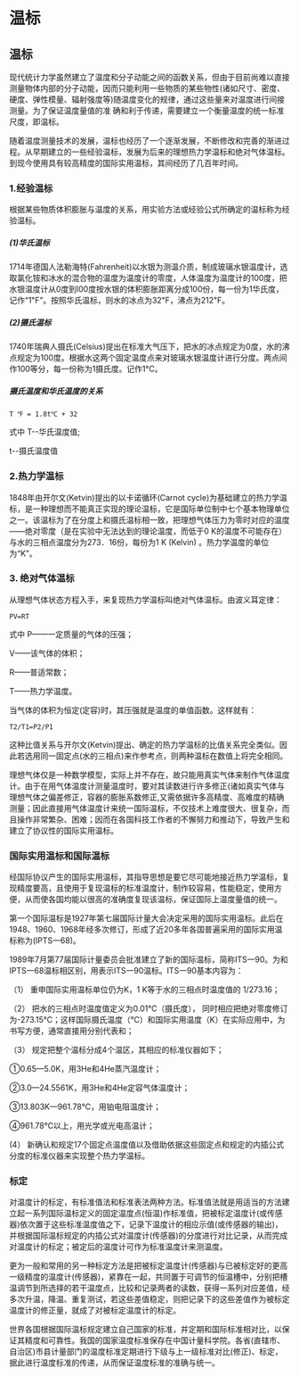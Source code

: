 # 温标

## 温标 

现代统计力学虽然建立了温度和分子动能之间的函数关系，但由于目前尚难以直接测量物体内部的分子动能，因而只能利用一些物质的某些物性(诸如尺寸、密度、硬度、弹性模量、辐射强度等)随温度变化的规律，通过这些量来对温度进行间接测量。为了保证温度量值的准 确和利于传递，需要建立一个衡量温度的统一标准尺度，即温标。 

随着温度测量技术的发展，温标也经历了一个逐渐发展，不断修改和完善的渐进过程。从早期建立的一些经验温标，发展为后来的理想热力学温标和绝对气体温标。到现今使用具有较高精度的国际实用温标，其间经历了几百年时间。 

### 1.经验温标 

根据某些物质体积膨胀与温度的关系，用实验方法或经验公式所确定的温标称为经验温标。 

##### (1)华氏温标 

1714年德国人法勒海特(Fahrenheit)以水银为测温介质，制成玻璃水银温度计，选取氯化铵和冰水的混合物的温度为温度计的零度，人体温度为温度计的100度，把水银温度计从0度到l00度按水银的体积膨胀距离分成100份，每一份为1华氏度，记作“1℉”。按照华氏温标，则水的冰点为32℉，沸点为212℉。 

##### (2)摄氏温标 

1740年瑞典人摄氏(Celsius)提出在标准大气压下，把水的冰点规定为0度，水的沸点规定为100度。根据水这两个固定温度点来对玻璃水银温度计进行分度。两点间作100等分，每一份称为1摄氏度。记作1℃。 

##### 摄氏温度和华氏温度的关系 

    T ℉ = 1.8t℃ + 32 

式中 T--华氏温度值; 

t--摄氏温度值 

### 2.热力学温标 

1848年由开尔文(Ketvin)提出的以卡诺循环(Carnot cycle)为基础建立的热力学温标，是一种理想而不能真正实现的理论温标，它是国际单位制中七个基本物理单位之一。该温标为了在分度上和摄氏温标相一致，把理想气体压力为零时对应的温度——绝对零度（是在实验中无法达到的理论温度，而低于0 K的温度不可能存在）与水的三相点温度分为273．16份，每份为1 K (Kelvin) 。热力学温度的单位为“K”。 

### 3. 绝对气体温标 

从理想气体状态方程入手，来复现热力学温标叫绝对气体温标。由波义耳定律： 

    PV=RT 

式中 P——一定质量的气体的压强； 

V——该气体的体积； 

R——普适常数； 

T——热力学温度。 

当气体的体积为恒定(定容)时，其压强就是温度的单值函数。这样就有： 

    T2/T1=P2/P1 

这种比值关系与开尔文(Ketvin)提出、确定的热力学温标的比值关系完全类似。因此若选用同一固定点(水的三相点)来作参考点，则两种温标在数值上将完全相同。 

理想气体仅是一种数学模型，实际上并不存在，故只能用真实气体来制作气体温度计。由于在用气体温度计测量温度时，要对其读数进行许多修正(诸如真实气体与理想气体之偏差修正，容器的膨胀系数修正,又需依据许多高精度、高难度的精确测量；因此直接用气体温度计来统一国际温标，不仅技术上难度很大、很复杂，而且操作非常繁杂、困难；因而在各国科技工作者的不懈努力和推动下，导致产生和建立了协议性的国际实用温标。 

### 国际实用温标和国际温标 

经国际协议产生的国际实用温标，其指导思想是要它尽可能地接近热力学温标，复现精度要高，且使用于复现温标的标准温度计，制作较容易，性能稳定，使用方便，从而使各国均能以很高的准确度复现该温标，保证国际上温度量值的统一。 

第一个国际温标是1927年第七届国际计量大会决定采用的国际实用温标。此后在1948、1960、1968年经多次修订，形成了近20多年各国普遍采用的国际实用温标称为(IPTS一68)。 

1989年7月第77届国际计量委员会批准建立了新的国际温标，简称ITS一90。为和IPTS一68温标相区别，用表示ITS一90温标。ITS一90基本内容为： 

（1） 重申国际实用温标单位仍为K，1 K等于水的三相点时温度值的 1/273.16； 

（2） 把水的三相点时温度值定义为0.01℃（摄氏度）， 同时相应把绝对零度修订为-273.15℃；这样国际摄氏温度（℃）和国际实用温度（K）在实际应用中，为书写方便，通常直接用分别代表和； 

（3） 规定把整个温标分成4个温区，其相应的标准仪器如下； 

①0.65—5.0K，用3He和4He蒸汽温度计； 

②3.0—24.5561K，用3He和4He定容气体温度计； 

③13.803K—961.78℃，用铂电阻温度计； 

④961.78℃以上，用光学或光电高温计； 

(4） 新确认和规定17个固定点温度值以及借助依据这些固定点和规定的内插公式分度的标准仪器来实现整个热力学温标。 

### 标定 

对温度计的标定，有标准值法和标准表法两种方法。标准值法就是用适当的方法建立起一系列国际温标定义的固定温度点(恒温)作标准值，把被标定温度计(或传感器)依次置于这些标准温度值之下，记录下温度计的相应示值(或传感器的输出)，并根据国际温标规定的内插公式对温度计(传感器)的分度进行对比记录，从而完成对温度计的标定；被定后的温度计可作为标准温度计来测温度。 

更为一般和常用的另一种标定方法是把被标定温度计(传感器)与已被标定好的更高一级精度的温度计(传感器)，紧靠在一起，共同置于可调节的恒温槽中，分别把槽温调节到所选择的若干温度点，比较和记录两者的读数，获得一系列对应差值，经多次升温，降温、重复测试，若这些差值稳定，则把记录下的这些差值作为被标定温度计的修正量，就成了对被标定温度计的标定。 

世界各国根据国际温标规定建立自己国家的标准，并定期和国际标准相对比，以保证其精度和可靠性。我国的国家温度标准保存在中国计量科学院。各省(直辖市、自治区)市县计量部门的温度标准定期进行下级与上一级标准对比(修正)、标定，据此进行温度标准的传递，从而保证温度标准的准确与统一。
